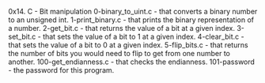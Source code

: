 0x14. C - Bit manipulation
0-binary_to_uint.c - that converts a binary number to an unsigned int.
1-print_binary.c - that prints the binary representation of a number.
2-get_bit.c - that returns the value of a bit at a given index.
3-set_bit.c - that sets the value of a bit to 1 at a given index.
4-clear_bit.c - that sets the value of a bit to 0 at a given index.
5-flip_bits.c - that returns the number of bits you would need to flip to get from one number to another.
100-get_endianness.c - that checks the endianness.
101-password - the password for this program.
